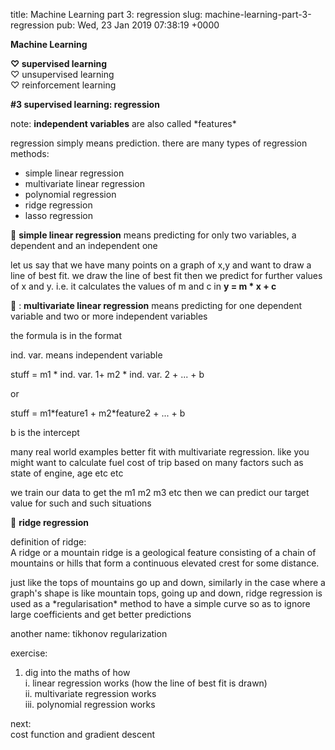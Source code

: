 title: Machine Learning part 3: regression
slug: machine-learning-part-3-regression
pub: Wed, 23 Jan 2019 07:38:19 +0000


**Machine Learning**




**♡ supervised learning**  
♡ unsupervised learning  
♡ reinforcement learning




**#3 supervised learning: regression**




note: **independent variables** are also called \*features\*




regression simply means prediction. there are many types of regression methods:




- simple linear regression  
- multivariate linear regression  
- polynomial regression  
- ridge regression  
- lasso regression




 🎁 **simple linear regression** means predicting for only two variables, a dependent and an independent one




let us say that we have many points on a graph of x,y and want to draw a line of best fit. we draw the line of best fit then we predict for further values of x and y. i.e. it calculates the values of m and c in **y = m \* x + c**




 🎁 : **multivariate linear regression** means predicting for one dependent variable and two or more independent variables




the formula is in the format 




ind. var. means independent variable 




stuff = m1 \* ind. var. 1+ m2 \* ind. var. 2 + ... + b




or 




stuff = m1\*feature1 + m2\*feature2 + ... + b




b is the intercept




many real world examples better fit with multivariate regression. like you might want to calculate fuel cost of trip based on many factors such as state of engine, age etc etc




we train our data to get the m1 m2 m3 etc then we can predict our target value for such and such situations




 🎁 **ridge regression**




definition of ridge:   
A ridge or a mountain ridge is a geological feature consisting of a chain of mountains or hills that form a continuous elevated crest for some distance.




just like the tops of mountains go up and down, similarly in the case where a graph's shape is like mountain tops, going up and down, ridge regression is used as a \*regularisation\* method to have a simple curve so as to ignore large coefficients and get better predictions




another name: tikhonov regularization




exercise:




1) dig into the maths of how   
i. linear regression works (how the line of best fit is drawn)  
ii. multivariate regression works  
iii. polynomial regression works




next:  
cost function and gradient descent






